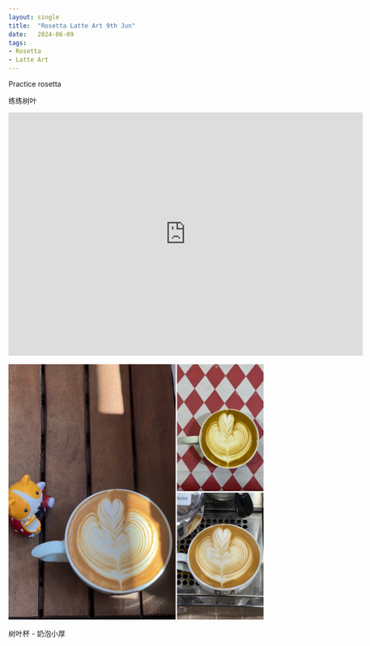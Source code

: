 ```yaml
---
layout: single
title:  "Rosetta Latte Art 9th Jun"
date:   2024-06-09
tags:
- Rosetta
- Latte Art
---
```



Practice rosetta

练练树叶


<div class="embed-container">
  <iframe
      src="https://www.youtube.com/embed/VLoaXCyEMDA"
      width="700"
      height="480"
      frameborder="0"
      allowfullscreen="true">
  </iframe>
</div>



![](/assets/img/2024/06/09/A655C31C-5C90-4E0D-8B35-C65AC72D99DB.JPG)



树叶杯 - 奶泡小厚

